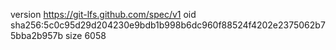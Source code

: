 version https://git-lfs.github.com/spec/v1
oid sha256:5c0c95d29d204230e9bdb1b998b6dc960f88524f4202e2375062b75bba2b957b
size 6058
